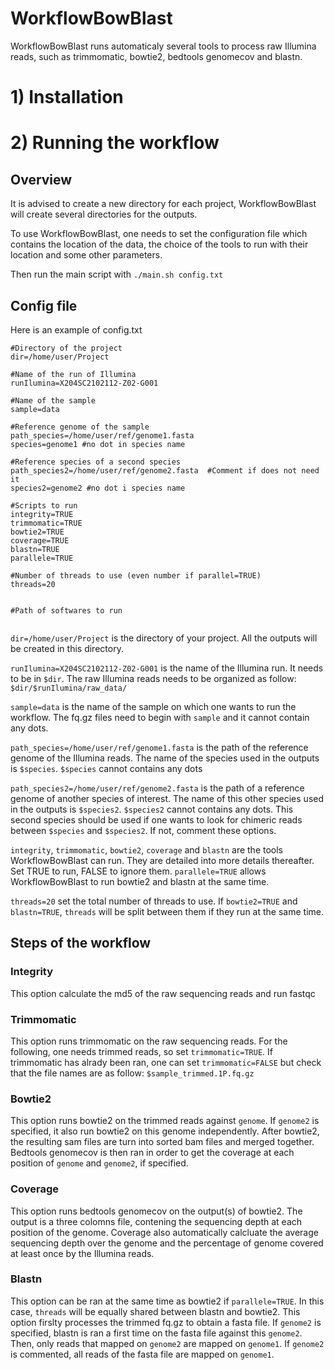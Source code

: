 # WorkflowBowBlast

WorkflowBowBlast runs automaticaly several tools to process raw Illumina reads, such as trimmomatic, bowtie2, bedtools genomecov and blastn.

# 1) Installation

# 2) Running the workflow

## Overview

It is advised to create a new directory for each project, WorkflowBowBlast will create several directories for the outputs. 

To use WorkflowBowBlast, one needs to set the configuration file which contains the location of the data, the choice of the tools to run with their location and some other parameters. 

Then run the main script with
`./main.sh config.txt`

## Config file

Here is an example of config.txt
```
#Directory of the project
dir=/home/user/Project

#Name of the run of Illumina
runIlumina=X204SC2102112-Z02-G001

#Name of the sample
sample=data

#Reference genome of the sample
path_species=/home/user/ref/genome1.fasta 
species=genome1 #no dot in species name

#Reference species of a second species
path_species2=/home/user/ref/genome2.fasta  #Comment if does not need it
species2=genome2 #no dot i species name

#Scripts to run
integrity=TRUE
trimmomatic=TRUE
bowtie2=TRUE
coverage=TRUE
blastn=TRUE
parallele=TRUE

#Number of threads to use (even number if parallel=TRUE)
threads=20


#Path of softwares to run


```

`dir=/home/user/Project` is the directory of your project. All the outputs will be created in this directory. 

`runIlumina=X204SC2102112-Z02-G001` is the name of the Illumina run. It needs to be in `$dir`. The raw Illumina reads needs to be organized as follow: `$dir/$runIlumina/raw_data/`

`sample=data` is the name of the sample on which one wants to run the workflow. The fq.gz files need to begin with `sample` and it cannot contain any dots.

`path_species=/home/user/ref/genome1.fasta` is the path of the reference genome of the Illumina reads. The name of the species used in the outputs is `$species`. `$species` cannot contains any dots

`path_species2=/home/user/ref/genome2.fasta` is the path of a reference genome of another species of interest. The name of this other species used in the outputs is `$species2`. `$species2` cannot contains any dots. This second species should be used if one wants to look for chimeric reads between `$species` and `$species2`. If not, comment these options.

`integrity`, `trimmomatic`, `bowtie2`, `coverage` and `blastn` are the tools WorkflowBowBlast can run. They are detailed into more details thereafter. Set TRUE to run, FALSE to ignore them. `parallele=TRUE` allows WorkflowBowBlast to run bowtie2 and blastn at the same time.

`threads=20` set the total number of threads to use. If `bowtie2=TRUE` and `blastn=TRUE`, `threads` will be split between them if they run at the same time.

## Steps of the workflow

### Integrity

This option calculate the md5 of the raw sequencing reads and run fastqc

### Trimmomatic

This option runs trimmomatic on the raw sequencing reads. For the following, one needs trimmed reads, so set `trimmomatic=TRUE`. If trimmomatic has alrady been ran, one can set `trimmomatic=FALSE` but check that the file names are as follow: `$sample_trimmed.1P.fq.gz`

### Bowtie2

This option runs bowtie2 on the trimmed reads against `genome`. If `genome2` is specified, it also run bowtie2 on this genome independently. After bowtie2, the resulting sam files are turn into sorted bam files and merged together. Bedtools genomecov is then ran in order to get the coverage at each position of `genome` and `genome2`, if specified.

### Coverage

This option runs bedtools genomecov on the output(s) of bowtie2. The output is a three colomns file, contening the sequencing depth at each position of the genome. Coverage also automatically calcluate the average sequencing depth over the genome and the percentage of genome covered at least once by the Illumina reads.

### Blastn

This option can be ran at the same time as bowtie2 if `parallele=TRUE`. In this case, `threads` will be equally shared between blastn and bowtie2.
This option firslty processes the trimmed fq.gz to obtain a fasta file. If `genome2` is specified, blastn is ran a first time on the fasta file against this `genome2`. Then, only reads that mapped on `genome2` are mapped on `genome1`. If `genome2` is commented, all reads of the fasta file are mapped on `genome1`.

